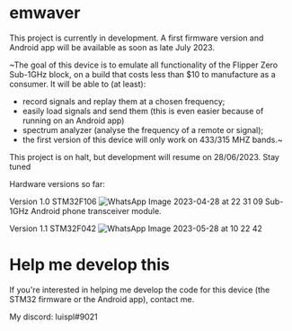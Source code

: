 # emwaver
This project is currently in development. A first firmware version and Android app will be available as soon as late July 2023.

~The goal of this device is to emulate all functionality of the Flipper Zero Sub-1GHz block, on a build that costs less than $10 to manufacture as a consumer. It will be able to (at least):
- record signals and replay them at a chosen frequency;
- easily load signals and send them (this is even easier because of running on an Android app)
- spectrum analyzer (analyse the frequency of a remote or signal);
- the first version of this device will only work on 433/315 MHZ bands.~



This project is on halt, but development will resume on 28/06/2023. Stay tuned

Hardware versions so far:

Version 1.0
STM32F106
![WhatsApp Image 2023-04-28 at 22 31 09](https://user-images.githubusercontent.com/81360502/235257695-dff3780b-c9fe-4727-86f2-54477f3ad85f.jpeg)
Sub-1GHz Android phone transceiver module.

Version 1.1
STM32F042
![WhatsApp Image 2023-05-28 at 10 22 42](https://github.com/luispl77/emwaver/assets/81360502/2244f5ef-cd49-40ab-aa30-a5b7162e2d91)


# Help me develop this

If you're interested in helping me develop the code for this device (the STM32 firmware or the Android app), contact me.

My discord: luispl#9021
